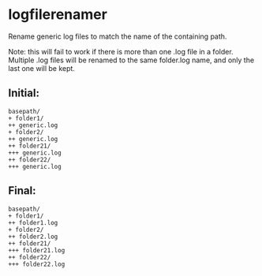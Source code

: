 # logfilerenamer
Rename generic log files to match the name of the containing path.

Note: this will fail to work if there is more than one .log file in a folder. Multiple .log files will be renamed to the same folder.log name, and only the last one will be kept.

## Initial:

    basepath/
    + folder1/
    ++ generic.log
    + folder2/   
    ++ generic.log
    ++ folder21/
    +++ generic.log
    ++ folder22/
    +++ generic.log

## Final:

    basepath/
    + folder1/
    ++ folder1.log
    + folder2/   
    ++ folder2.log
    ++ folder21/
    +++ folder21.log
    ++ folder22/
    +++ folder22.log
